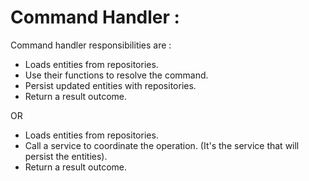 # Command Handler :

Command handler responsibilities are :

- Loads entities from repositories.
- Use their functions to resolve the command.
- Persist updated entities with repositories.
- Return a result outcome.

OR

- Loads entities from repositories.
- Call a service to coordinate the operation. (It's the service that will persist the entities).
- Return a result outcome.
